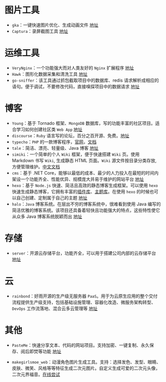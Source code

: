 # 图片工具

- `gka`：一键快速图片优化、生成动画文件  [地址](https://github.com/gkajs/gka)
- `Captura`：录屏截图工具  [地址](https://github.com/MathewSachin/Captura)



# 运维工具

- `VeryNginx`：一个功能强大而对人类友好的 `Nginx` 扩展程序 [地址](https://github.com/alexazhou/VeryNginx/blob/master/readme_zh.md)
- `Hawk`：图形化数据采集和清洗工具 [地址](https://github.com/ferventdesert/Hawk)
- `go-sniffer`：该工具通过抓包截取项目中的数据库、redis 请求解析成相应的语句。便于调试，不要修改代码，直接嗅探项目中的数据请求 [地址](https://github.com/40t/go-sniffer)



# 博客

- `Young`：基于 Tornado 框架、`MongoDB` 数据库，写的功能丰富的社区项目。适合学习如何创建社区类 `Web App` [地址](https://github.com/shiyanhui/Young/blob/master/README_CN.md)
- `discourse`：`Ruby` 语言写的论坛，百分之百开源、免费。[地址](https://github.com/discourse/discourse)
- `typecho`：`PHP` 的一款博客程序，[官网](http://typecho.org/)，[文档](http://docs.typecho.org/doku.php)
- `tale`：简洁、漂亮、轻量级、Java 博客  [地址](https://github.com/otale/tale)
- `simiki`：一个简单的个人 `Wiki` 框架，便于快速搭建 `Wiki` 页。使用 Markdown 书写 `Wiki`, 生成静态 HTML 页面。`Wiki` 源文件按目录分类存放, 方便管理维护。[中文文档](http://simiki.org/zh-docs/)
- `cms`：基于 .NET Core，能够以最低的成本、最少的人力投入在最短的时间内架设一个功能齐全、性能优异、规模庞大并易于维护的网站平台 [地址](https://github.com/siteserver/cms)
- `hexo`：基于 `Node.js` 快速、简洁且高效的静态博客生成框架。可以使用 `hexo` 快速生成静态博客，它拥有丰富的[插件库](https://hexo.io/plugins/)、[主题库](https://hexo.io/themes/)。在使用 `hexo` 的时候也可以自己创建、定制属于自己的主题 [地址](https://github.com/hexojs/hexo)
- `halo`：`Java` 博客系统。在层出不穷的博客系统中，很难看到使用 Java 编写的简洁优雅的博客系统。该项目还具备着轻快且功能强大的特点，这些特性使它从众多 Java 博客系统脱颖而出  [地址](https://github.com/halo-dev/halo)




# 存储

- `server`：开源云存储平台，功能齐全，可以用于搭建公司内部的云存储平台 [地址](https://github.com/nextcloud/server)



# 云

- `rainbond`：好雨开源的生产级无服务器 `PaaS`。用于为云原生应用的整个交付流程提供生产级支持，包括基础设施管理、容器化改造、微服务架构转型、`DevOps` 工作流落地、混合云多云管理等  [地址](https://github.com/goodrain/rainbond)

 

# 其他

- `PasteMe`：快速分享文本、代码的网站项目。支持加密、一键复制、永久保存、阅后即焚等功能  [地址](https://github.com/LucienShui/PasteMe)

- `makegirlsmoe_web`：动漫角色图片生成工具。支持：选择发色、发型、眼睛、皮肤、微笑、风格等等特征生成二次元图片。自定义生成可爱的二次元头像，二次元界福音。[在线尝试](https://make.girls.moe/#/)


